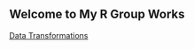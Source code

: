 ## Welcome to My R Group Works

[Data Transformations](https://lordofthewarr3n.github.io/RGroup/DataTransformations/DataTransformations.html)

